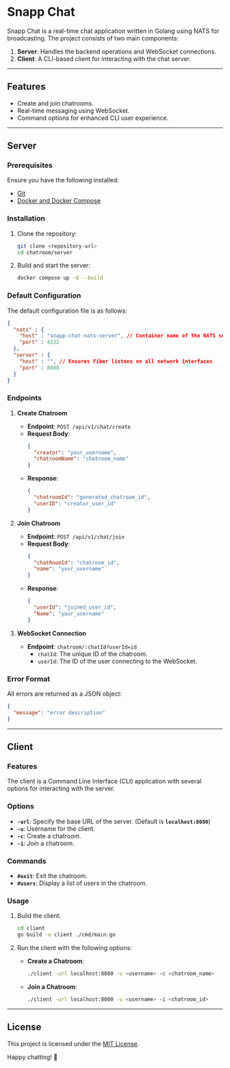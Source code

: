 # Snapp Chat

Snapp Chat is a real-time chat application written in Golang using NATS for broadcasting. The project consists of two main components:

1. **Server**: Handles the backend operations and WebSocket connections.
2. **Client**: A CLI-based client for interacting with the chat server.

---

## Features
- Create and join chatrooms.
- Real-time messaging using WebSocket.
- Command options for enhanced CLI user experience.

---

## Server

### Prerequisites
Ensure you have the following installed:
- [Git](https://git-scm.com/)
- [Docker and Docker Compose](https://docs.docker.com/)

### Installation
1. Clone the repository:
   ```bash
   git clone <repository-url>
   cd chatroom/server
   ```
2. Build and start the server:
   ```bash
   docker compose up -d --build
   ```

### Default Configuration
The default configuration file is as follows:
```json
{
  "nats" : {
    "host" : "snapp-chat-nats-server", // Container name of the NATS server
    "port" : 4222
  },
  "server" : {
    "host" : "", // Ensures Fiber listens on all network interfaces
    "port" : 8080
  }
}
```

### Endpoints

1. **Create Chatroom**
    - **Endpoint**: `POST /api/v1/chat/create`
    - **Request Body**:
      ```json
      {
        "creator": "your_username",
        "chatroomName": "chatroom_name"
      }
      ```  
    - **Response**:
      ```json
      {
        "chatroomId": "generated_chatroom_id",
        "userID": "creator_user_id"
      }
      ```

2. **Join Chatroom**
    - **Endpoint**: `POST /api/v1/chat/join`
    - **Request Body**:
      ```json
      {
        "chatRoomId": "chatroom_id",
        "name": "your_username"
      }
      ```  
    - **Response**:
      ```json
      {
        "userId": "joined_user_id",
        "Name": "your_username"
      }
      ```

3. **WebSocket Connection**
    - **Endpoint**: `chatroom/:chatId?userId=id`
        - `chatId`: The unique ID of the chatroom.
        - `userId`: The ID of the user connecting to the WebSocket.

### Error Format
All errors are returned as a JSON object:
```json
{
  "message": "error description"
}
```

---

## Client

### Features
The client is a Command Line Interface (CLI) application with several options for interacting with the server.

### Options
- **`-url`**: Specify the base URL of the server. (Default is **`localhost:8080`**)
- **`-u`**: Username for the client.
- **`-c`**: Create a chatroom.
- **`-i`**: Join a chatroom.

### Commands
- **`#exit`**: Exit the chatroom.
- **`#users`**: Display a list of users in the chatroom.

### Usage
1. Build the client:
   ```bash
   cd client
   go build -o client ./cmd/main.go
   ```
2. Run the client with the following options:

    - **Create a Chatroom**:
      ```bash
      ./client -url localhost:8080 -u <username> -c <chatroom_name>
      ```

    - **Join a Chatroom**:
      ```bash
      ./client -url localhost:8080 -u <username> -i <chatroom_id>
      ```

---

## License
This project is licensed under the [MIT License](LICENSE).

Happy chatting! 🚀